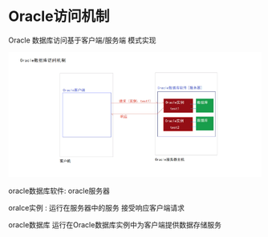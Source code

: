 # Oracle访问机制

Oracle 数据库访问基于客户端/服务端 模式实现

![image-20200921230003858](https://raw.githubusercontent.com/kujin521/Typora_images/master/img/20200921230040.png)

oracle数据库软件: oracle服务器

oralce实例 : 运行在服务器中的服务 接受响应客户端请求

oracle数据库 运行在Oracle数据库实例中为客户端提供数据存储服务